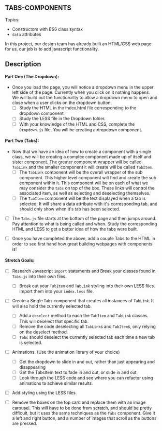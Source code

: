 **TABS-COMPONENTS**
----------------------------------

Topics:
* Constructors with ES6 class syntax
* `data` attributes

In this project, our design team has already built an HTML/CSS web page for us, our job is to add javascript functionality. 

## Description

#### Part One (The Dropdown):
* Once you load the page, you will notice a dropdown menu in the upper left side of the page. Currently when you click on it nothing happens. We will build out the functionality to allow a dropdown menu to open and close when a user clicks on the dropdown button.
  * [ ] Study the HTML in the index.html file corresponding to the dropdown component.
  * [ ] Study the LESS file in the Dropdown folder. 
  * [ ] With your knowledge of the HTML and CSS, complete the `Dropdown.js` file. You will be creating a dropdown component.

#### Part Two (Tabs):
* Now that we have an idea of how to create a component with a single class, we will be creating a complex component made up of itself and sister component. The greater component wrapper will be called `TabLink` and the smaller component it will create will be called `TabItem`.
  * [ ] The `TabLink` component will be the overall wrapper of the sub component. This higher level component will find and create the sub component within it. This component will be on each of what we may consider the `tabs` on top of the box. These links will control the associated item, as well as selecting and deselecting themselves.
  * [ ] The `TabItem` component will be the text displayed when a tab is selected. It will share a data attribute with it's corresponding tab, and should only show when it's tab has been selected.

* [ ] The `Tabs.js` file starts at the bottom of the page and then jumps around. Pay attention to what is being called and when. Study the corresponding HTML and LESS to get a better idea of how the tabs were built.

* [ ] Once you have completed the above, add a couple Tabs to the HTML in order to see first hand how great building webpages with components is!

#### Stretch Goals:
* [ ] Research Javascript `import` statements and Break your classes found in `Tabs.js` into their own files. 
  * [ ] Break out your `TabItem` and `TabLink` styling into their own LESS files. Import them into your `index.less` file. 
* [ ] Create a Single `Tabs` component that creates all instances of `TabLink`. It will also hold the currently selected tab. 
  * [ ] Add a `deselect` method to each the `TabItem` and `TabLink` classes. This will deselect that specific tab.
  * [ ] Remove the code deselecting all `TabLink`s and `TabItem`s, only relying on the deselect method.
  * [ ] `Tabs` should deselect the currently selected tab each time a new tab is selected. 
* [ ] Animations. (Use the animation library of your choice)
  * [ ] Get the dropdown to slide in and out, rather than just appearing and disappearing
  * [ ] Get the TabsItem text to fade in and out, or slide in and out.
  * [ ] Look through the LESS code and see where you can refactor using animations to achieve similar results.
* [ ] Add styling using the LESS files.
* [ ] Remove the boxes on the top card and replace them with an image carousel. This will have to be done from scratch, and should be pretty difficult, but it uses the same techniques as the `Tabs` component. Give it a left and right button, and a number of images that scroll as the buttons are pressed.
  